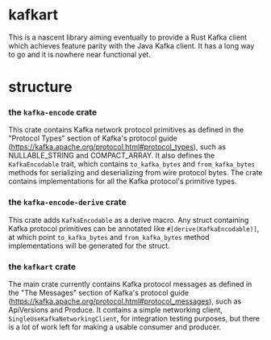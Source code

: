 # kafkart
This is a nascent library aiming eventually to provide a Rust Kafka client which achieves feature parity with
the Java Kafka client. It has a long way to go and it is nowhere near functional yet. 

# structure
### the `kafka-encode` crate
This crate contains Kafka network protocol primitives as defined in the "Protocol Types" section of 
Kafka's protocol guide (https://kafka.apache.org/protocol.html#protocol_types), such as 
NULLABLE_STRING and COMPACT_ARRAY. It also defines the `KafkaEncodable` trait, which contains 
`to_kafka_bytes` and `from_kafka_bytes` methods for serializing and deserializing from wire protocol bytes. 
The crate contains implementations for all the Kafka protocol's primitive types.

### the `kafka-encode-derive` crate
This crate adds `KafkaEncodable` as a derive macro. Any struct containing Kafka protocol primitives 
can be annotated like `#[derive(KafkaEncodable)]`, at which point `to_kafka_bytes` and `from_kafka_bytes` 
method implementations will be generated for the struct.

### the `kafkart` crate
The main crate currently contains Kafka protocol messages as defined in the "The Messages" section of 
Kafka's protocol guide (https://kafka.apache.org/protocol.html#protocol_messages), such as 
ApiVersions and Produce. It contains a simple networking client, `SingleUseKafkaNetworkingClient`, 
for integration testing purposes, but there is a lot of work left for making a usable consumer and producer.

